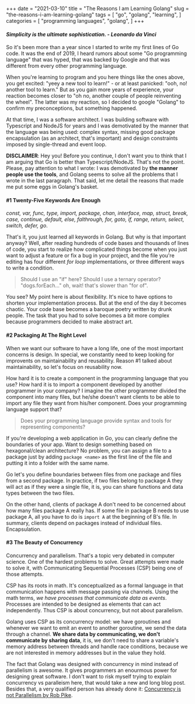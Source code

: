 +++
date = "2021-03-10"
title = "The Reasons I am Learning Golang"
slug = "the-reasons-i-am-learning-golang"
tags = [
    "go",
    "golang",
    "learning",
]
categories = [
    "programming languages",
    "golang",
]
+++

#### _Simplicity is the ultimate sophistication. - Leonardo da Vinci_

So it's been more than a year since I started to write my first lines of Go code.
It was the end of 2019, I heard rumors about some "Go programming language"
that was hyped, that was backed by Google and that was different from every other
programming language. 

When you're learning to program and you here things like the ones above, you get excited:
"yeey a new tool to learn!" - or at least panicked: "ooh, no! another tool to learn."
But as you gain more years of experience, your reaction becomes closer to
"oh no, another couple of people reinventing the wheel". The latter was my reaction, so
I decided to google "Golang" to confirm my preconceptions, but something happened.

At that time, I was a software architect. I was building software with Typescript
and NodeJS for years and I was demotivated by the manner that the language was
being used: complex syntax, missing good package encapsulation (as an architect,
that's important) and design constraints imposed by single-thread and event loop.

**DISCLAIMER**: Hey you! Before you continue, I don't want you to think that I 
am arguing that Go is better than Typescript/NodeJS. 
That's not the point. Please, pay attention to what I wrote: I was
demotivated by **the manner people use the tools**, and Golang seems
to solve all the problems that I wrote in the last paragraph.
That said, let me detail the reasons that made me put some eggs in
Golang's basket.


#### #1 Twenty-Five Keywords Are Enough
_const, var, func, type, import, package, chan, interface, map, struct, break,
case, continue, default, else, falthrough, for, goto, if, range, return, select,
switch, defer, go_. 

That's it, you just learned all keywords in Golang. But why
is that important anyway?  Well, after reading hundreds of code bases and 
thousands of lines of code, you start to realize how complicated things become 
when you just want to adjust a feature or fix a bug in your project, and the file you're editing 
has four different _for loop_ implementations, or three different ways to write a condition.

> Should I use an "if" here? Should I use a ternary operator? "dogs.forEach..." oh, wait!
that's slower than "for of". 

You see?  My point here is about flexibility. It's nice to have options to shorten your
implementation process. But at the end of the day it becomes chaotic. Your
code base becomes a baroque poetry written by drunk people. The task
that you had to solve becomes a bit more complex because programmers decided
to make abstract art.


#### #2 Packaging At The Right Level
When we want our software to have a long life, one of the most important
concerns is design. In special, we constantly need to keep looking for improvents on 
maintainability and reusability. Reason #1 talked about maintainability, 
so let's focus on reusability now.

How hard it is to create a component in the programming language that you use? 
How hard it is to import a component developed by another programmer in your 
company? I imagine the other programmer divided the component into many files, 
but he/she doesn't want clients to be able to import any file they want from 
his/her component. Does your programming language support that?

> Does your programming language provide syntax and tools for representing
components?

If you're developing a web application in Go, you can clearly define
the boundaries of your app. Want to design something based on hexagonal/clean
architecture? No problem, you can assign a file to a package just by adding
`package <name>` as the first line of the file and putting it into a folder
with the same name.

Go let's you define boundaries between files from one package and files
from a second package. In practice, if two files belong to package A they
will act as if they were a single file, it is, you can share functions and
data types between the two files.

On the other hand, clients of package A don't need to be concerned about how many 
files package A really has. If some file in package B needs to use package A, 
all you have to do is `import A` at the beginning of B's file. 
In summary, clients depend on packages instead of individual files. Encapsulation.

#### #3 The Beauty of Concurrency
Concurrency and parallelism. That's a topic very debated in computer science.
One of the hardest problems to solve. Great attempts were made to solve it, with 
Communicating Sequential Processes (CSP) being one of those attempts.

CSP has its roots in math. It's conceptualized as a formal language in that 
communication happens with message passing via channels. Using the math terms,
_we have processes that communicate data as events_. Processes are intended
to be designed as elements that can act independently. Thus CSP is about concurrency,
but not about parallelism.

Golang uses CSP as its concurrency model:
we have goroutines and whenever we want to emit an event to another goroutine, 
we send the data through a channel. **We share data by communicating, we don't
communicate by sharing data**, it is, we don't need to share a variable's
memory address between threads and handle race conditions, because we are not
interested in memory addresses but in the value they hold.

The fact that Golang was designed with concurrency in mind instead of parallelism
is awesome. It gives programmers an enourmous power for designing great software.
I don't want to risk myself trying to explain concurrency vs paralleism here,
that would take a new and long blog post. Besides that, a very qualified person
has already done it: [Concurrency is not Parallelism by Rob Pike](https://www.youtube.com/watch?v=oV9rvDllKEg).

